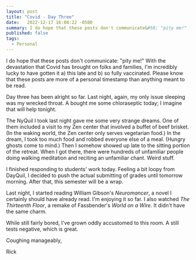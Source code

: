 ```yaml
---
layout: post
title: "Covid - Day Three"
date:   2022-12-17 16:08:22 -0500
summary: I do hope that these posts don't communicate&#58; "pity me!"
published: false
tags:
  - Personal
---
```


I do hope that these posts don't communicate: "pity me!" With the devastation that Covid has brought on folks and families, I'm incredibly lucky to have gotten it a) this late and b) so fully vaccinated. Please know that these posts are more of a personal timestamp than anything meant to be read.

Day three has been alright so far. Last night, again, my only issue sleeping was my wrecked throat. A bought me some chloraseptic today; I imagine that will help tonight.

The NyQuil I took last night gave me some very strange dreams. One of them included a visit to my Zen center that involved a buffet of beef brisket. (In the waking world, the Zen center only serves vegetarian food.) In the dream, I took too much food and robbed everyone else of a meal. (Hungry ghosts come to mind.) Then I somehow showed up late to the sitting portion of the retreat. When I got there, there were hundreds of unfamiliar people doing walking meditation and reciting an unfamiliar chant. Weird stuff.

I finished responding to students' work today. Feeling a bit loopy from DayQuil, I decided to push the actual submitting of grades until tomorrow morning. After that, this semester will be a wrap.

Last night, I started reading William Gibson's *Neuromancer*, a novel I certainly should have already read. I'm enjoying it so far. I also watched *The Thirteenth Floor*, a remake of Fassbender's *World on a Wire.* It didn't have the same charm.

While still fairly bored, I've grown oddly accustomed to this room. A still tests negative, which is great.

Coughing manageably,

Rick
